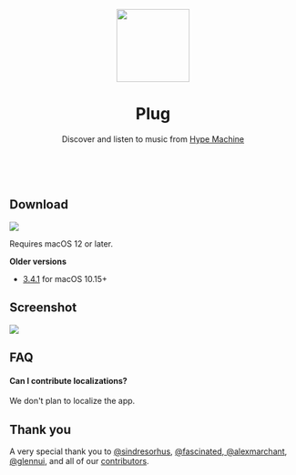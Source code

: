 <p align="center">
	<img src="Plug/Images.xcassets/AppIcon.appiconset/256.png" height="128">
	<h1 align="center">Plug</h1>
	<p align="center">Discover and listen to music from <a href="https://hypem.com">Hype Machine</a><p>
	<br>
	<br>
	<br>
</p>

## Download

[![](https://tools.applemediaservices.com/api/badges/download-on-the-mac-app-store/black/en-us?size=250x83&releaseDate=1615852800)](https://apps.apple.com/app/id1514182074)

Requires macOS 12 or later.

**Older versions**

- [3.4.1](https://github.com/wulkano/Plug/releases/download/v3.4.1/Plug.3.4.1.-.macOS.10.15.zip) for macOS 10.15+

## Screenshot

![](Media/screenshot.jpg)

## FAQ

#### Can I contribute localizations?

We don't plan to localize the app.

## Thank you

A very special thank you to [@sindresorhus](https://github.com/sindresorhus), [@fascinated](https://github.com/fascinated),[ @alexmarchant](https://github.com/alexmarchant), [@glennui](https://github.com/glennui), and all of our [contributors](https://github.com/wulkano/plug/contributors).
